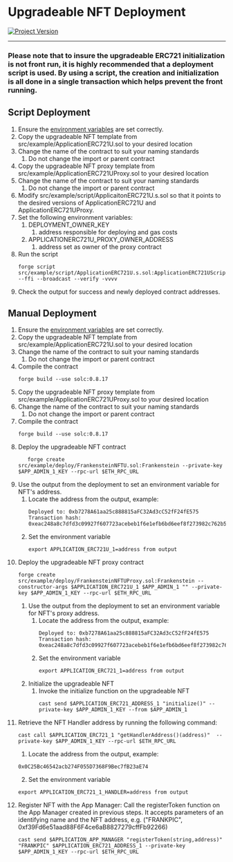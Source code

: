 # Upgradeable NFT Deployment
[![Project Version][version-image]][version-url]

---

### Please note that to insure the upgradeable ERC721 initialization is not front run, it is highly recommended that a deployment script is used. By using a script, the creation and initialization is all done in a single transaction which helps prevent the front running. 

## Script Deployment

1. Ensure the [environment variables][environment-url] are set correctly.
2. Copy the upgradeable NFT template from src/example/ApplicationERC721U.sol to your desired location
3. Change the name of the contract to suit your naming standards
    1. Do not change the import or parent contract   
4. Copy the upgradeable NFT proxy template from src/example/ApplicationERC721UProxy.sol to your desired location
5. Change the name of the contract to suit your naming standards
    1. Do not change the import or parent contract
6. Modify src/example/script/ApplicaitonERC721U.s.sol so that it points to the desired versions of ApplicationERC721U and ApplicationERC721UProxy.
7. Set the following environment variables:
   1. DEPLOYMENT_OWNER_KEY
      1. address responsible for deploying and gas costs
   2. APPLICATIONERC721U_PROXY_OWNER_ADDRESS
      1. address set as owner of the proxy contract
8. Run the script
   ````
   forge script src/example/script/ApplicationERC721U.s.sol:ApplicationERC721UScript --ffi --broadcast --verify -vvvv
   ````
9. Check the output for success and newly deployed contract addresses.

## Manual Deployment

1. Ensure the [environment variables][environment-url] are set correctly.
2. Copy the upgradeable NFT template from src/example/ApplicationERC721U.sol to your desired location
3. Change the name of the contract to suit your naming standards
    1. Do not change the import or parent contract
4. Compile the contract
   ````
   forge build --use solc:0.8.17

   ````   
5. Copy the upgradeable NFT proxy template from src/example/ApplicationERC721UProxy.sol to your desired location
6. Change the name of the contract to suit your naming standards
    1. Do not change the import or parent contract
7. Compile the contract
   ````
   forge build --use solc:0.8.17

   ````
8. Deploy the upgradeable NFT contract
   ````
      forge create src/example/deploy/FrankensteinNFTU.sol:Frankenstein --private-key $APP_ADMIN_1_KEY --rpc-url $ETH_RPC_URL
   ````
9.  Use the output from the deployment to set an environment variable for NFT's address.
       1. Locate the address from the output, example:
          ````
          Deployed to: 0xb7278A61aa25c888815aFC32Ad3cC52fF24fE575
          Transaction hash: 0xeac248a8c7dfd3c09927f607723acebeb1f6e1efb6bd6eef8f273982c762b526
          ````
       2. Set the environment variable
          ````
          export APPLICATION_ERC721U_1=address from output
          ````
10. Deploy the upgradeable NFT proxy contract   
      ````
      forge create src/example/deploy/FrankensteinNFTUProxy.sol:Frankenstein --constructor-args $APPLICATION_ERC721U_1 $APP_ADMIN_1 "" --private-key $APP_ADMIN_1_KEY --rpc-url $ETH_RPC_URL
      ```` 
    1. Use the output from the deployment to set an environment variable for NFT's proxy address.
       1. Locate the address from the output, example:
          ````
          Deployed to: 0xb7278A61aa25c888815aFC32Ad3cC52fF24fE575
          Transaction hash: 0xeac248a8c7dfd3c09927f607723acebeb1f6e1efb6bd6eef8f273982c762b526
          ````
       2. Set the environment variable
          ````
          export APPLICATION_ERC721_1=address from output
          ````
    2. Initialize the upgradeable NFT
       1. Invoke the initialize function on the upgradeable NFT 
            ````
            cast send $APPLICATION_ERC721_ADDRESS_1 "initialize()" --private-key $APP_ADMIN_1_KEY --from $APP_ADMIN_1
            ````    
11. Retrieve the NFT Handler address by running the following command:
     ````
     cast call $APPLICATION_ERC721_1 "getHandlerAddress()(address)"  --private-key $APP_ADMIN_1_KEY --rpc-url $ETH_RPC_URL
     ````
    1. Locate the address from the output, example:
    ````
    0x0C25Bc46542acb274F055D7368F9Bec7fB23aE74
    ````
    2. Set the environment variable
    ````
    export APPLICATION_ERC721_1_HANDLER=address from output
    ````
12. Register NFT with the App Manager: Call the registerToken function on the App Manager created in previous steps. It accepts parameters of an identifying name and the NFT address, e.g. ("FRANKPIC", 0xf39Fd6e51aad88F6F4ce6aB8827279cffFb92266) 
    ````
    cast send $APPLICATION_APP_MANAGER "registerToken(string,address)" "FRANKPIC" $APPLICATION_ERC721_ADDRESS_1 --private-key $APP_ADMIN_1_KEY --rpc-url $ETH_RPC_URL

    ````


<!-- These are the body links -->
[ERC721-url]: https://docs.openzeppelin.com/contracts/2.x/api/token/erc721
[environment-url]: ../SET-ENVIRONMENT.md


<!-- These are the header links -->
[version-image]: https://img.shields.io/badge/Version-1.0.0-brightgreen?style=for-the-badge&logo=appveyor
[version-url]: https://github.com/thrackle-io/Tron